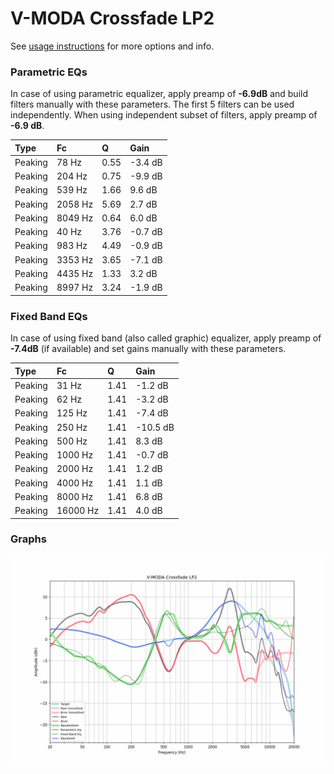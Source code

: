 # V-MODA Crossfade LP2
See [usage instructions](https://github.com/jaakkopasanen/AutoEq#usage) for more options and info.

### Parametric EQs
In case of using parametric equalizer, apply preamp of **-6.9dB** and build filters manually
with these parameters. The first 5 filters can be used independently.
When using independent subset of filters, apply preamp of **-6.9 dB**.

| Type    | Fc      |    Q | Gain    |
|:--------|:--------|:-----|:--------|
| Peaking | 78 Hz   | 0.55 | -3.4 dB |
| Peaking | 204 Hz  | 0.75 | -9.9 dB |
| Peaking | 539 Hz  | 1.66 | 9.6 dB  |
| Peaking | 2058 Hz | 5.69 | 2.7 dB  |
| Peaking | 8049 Hz | 0.64 | 6.0 dB  |
| Peaking | 40 Hz   | 3.76 | -0.7 dB |
| Peaking | 983 Hz  | 4.49 | -0.9 dB |
| Peaking | 3353 Hz | 3.65 | -7.1 dB |
| Peaking | 4435 Hz | 1.33 | 3.2 dB  |
| Peaking | 8997 Hz | 3.24 | -1.9 dB |

### Fixed Band EQs
In case of using fixed band (also called graphic) equalizer, apply preamp of **-7.4dB**
(if available) and set gains manually with these parameters.

| Type    | Fc       |    Q | Gain     |
|:--------|:---------|:-----|:---------|
| Peaking | 31 Hz    | 1.41 | -1.2 dB  |
| Peaking | 62 Hz    | 1.41 | -3.2 dB  |
| Peaking | 125 Hz   | 1.41 | -7.4 dB  |
| Peaking | 250 Hz   | 1.41 | -10.5 dB |
| Peaking | 500 Hz   | 1.41 | 8.3 dB   |
| Peaking | 1000 Hz  | 1.41 | -0.7 dB  |
| Peaking | 2000 Hz  | 1.41 | 1.2 dB   |
| Peaking | 4000 Hz  | 1.41 | 1.1 dB   |
| Peaking | 8000 Hz  | 1.41 | 6.8 dB   |
| Peaking | 16000 Hz | 1.41 | 4.0 dB   |

### Graphs
![](./V-MODA%20Crossfade%20LP2.png)